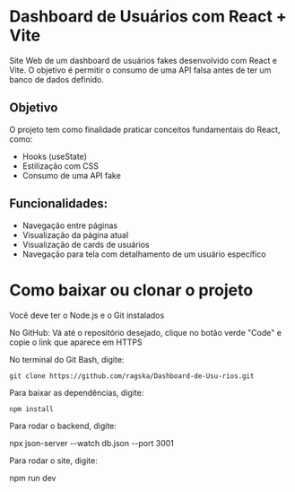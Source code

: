 # Dashboard de Usuários com React + Vite
Site Web de um dashboard de usuários fakes desenvolvido com React e Vite. O objetivo é permitir o consumo de uma API falsa antes de ter um banco de dados definido.

## Objetivo
O projeto tem como finalidade praticar conceitos fundamentais do React, como:
- Hooks (useState)
- Estilização com CSS
- Consumo de uma API fake

## Funcionalidades:
- Navegação entre páginas
- Visualização da página atual
- Visualização de cards de usuários
- Navegação para tela com detalhamento de um usuário específico 

# Como baixar ou clonar o projeto

Você deve ter o Node.js e o Git instalados

No GitHub:
Vá até o repositório desejado, clique no botão verde "Code" e copie o link que aparece em HTTPS

No terminal do Git Bash, digite: 

    git clone https://github.com/ragska/Dashboard-de-Usu-rios.git

Para baixar as dependências, digite:

    npm install

Para rodar o backend, digite:

npx json-server --watch db.json --port 3001

Para rodar o site, digite:

npm run dev
